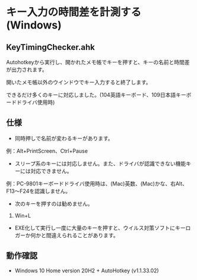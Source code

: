 # キー入力の時間差を計測する (Windows)

## KeyTimingChecker.ahk

Autohotkeyから実行し、開かれたメモ帳でキーを押すと、キーの名前と時間差が出力されます。

開いたメモ帳以外のウインドウでキー入力すると終了します。

できるだけ多くのキーに対応しました。(104英語キーボード、109日本語キーボードドライバ使用時)

## 仕様

* 同時押しで名前が変わるキーがあります。

例：Alt+PrintScreen、Ctrl+Pause

* スリープ系のキーには対応しません。また、ドライバが認識できない機能キーには対応できません。

例：PC-9801キーボードドライバ使用時は、(Mac)英数、(Mac)かな、右Alt、F13〜F24を認識しません。

* 次のキーを押すのは勧めません。

1. Win+L

* EXE化して実行し一度に大量のキーを押すと、ウイルス対策ソフトにキーロガーか何かと間違えられることがあります。

## 動作確認

* Windows 10 Home version 20H2 + AutoHotkey (v1.1.33.02)
